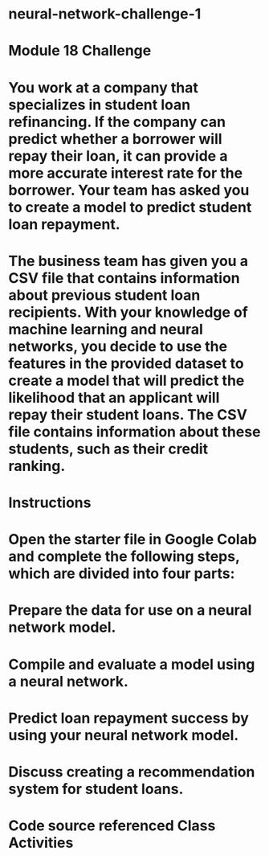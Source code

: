 # neural-network-challenge-1
# Module 18 Challenge
# You work at a company that specializes in student loan refinancing. If the company can predict whether a borrower will repay their loan, it can provide a more accurate interest rate for the borrower. Your team has asked you to create a model to predict student loan repayment.
# 
# The business team has given you a CSV file that contains information about previous student loan recipients. With your knowledge of machine learning and neural networks, you decide to use the features in the provided dataset to create a model that will predict the likelihood that an applicant will repay their student loans. The CSV file contains information about these students, such as their credit ranking.
# 
# Instructions
# Open the starter file in Google Colab and complete the following steps, which are divided into four parts:
# Prepare the data for use on a neural network model.
# Compile and evaluate a model using a neural network.
# Predict loan repayment success by using your neural network model.
# Discuss creating a recommendation system for student loans.
#
# Code source referenced Class Activities